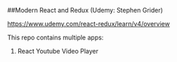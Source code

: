##Modern React and Redux (Udemy: Stephen Grider)

https://www.udemy.com/react-redux/learn/v4/overview 

This repo contains multiple apps: 
1. React Youtube Video Player 